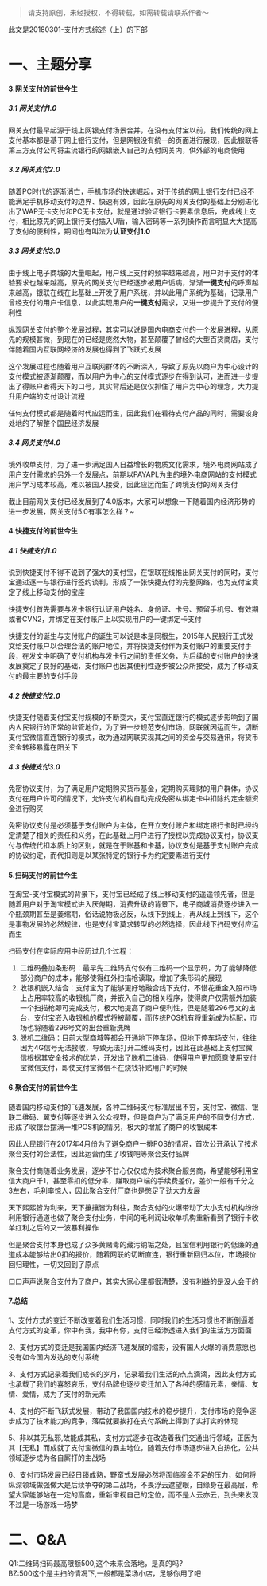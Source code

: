 
> 请支持原创，未经授权，不得转载，如需转载请联系作者～ </br>

此文是20180301-支付方式综述（上）的下部

# 一、主题分享
#### 3.网关支付的前世今生
##### 3.1 网关支付1.0
网关支付最早起源于线上网银支付场景合并，在没有支付宝以前，我们传统的网上支付基本都是基于网上银行支付，但是网银没有统一的页面进行展现，因此银联等第三方支付公司将主流银行的网银嵌入自己的支付网关内，供外部的电商使用

##### 3.2 网关支付2.0
随着PC时代的逐渐消亡，手机市场的快速崛起，对于传统的网上银行支付已经不能满足手机移动支付的边界、快速有效，因此在原先的网关支付的基础上分别进化出了WAP无卡支付和PC无卡支付，就是通过验证银行卡要素信息后，完成线上支付，相比原先的网上银行支付插入U盾，输入密码等一系列操作而言明显大大提高了支付的便利性，期间也有叫法为**认证支付1.0**

##### 3.3 网关支付3.0
由于线上电子商城的大量崛起，用户线上支付的频率越来越高，用户对于支付的体验要求也越来越高，原先的网关支付已经逐步被用户诟病，渐渐**一键支付**的呼声越来越高，银联在线在此基础上开发了用户系统，并以此用户系统为基础，记录用户曾经支付的用户卡信息，以此实现用户的**一键支付**需求，又进一步提升了支付的便利性

纵观网关支付的整个发展过程，其实可以说是国内电商支付的一个发展进程，从原先的规模甚微，到现在的已经是庞然大物，甚至颠覆了曾经的大型百货商店，支付伴随着国内互联网经济的发展也得到了飞跃式发展

这个发展过程也随着用户互联网群体的不断深入，导致了原先以商户为中心设计的支付模式被逐渐颠覆，而以用户为中心的支付模式逐步在得到认可，进而进一步提出了得账户者得天下的口号，其实背后还是仅仅抓住了用户为中心的理念，大力提升用户端的支付设计流程

任何支付模式都是随着时代应运而生，因此我们在看待支付产品的同时，需要设身处地的了解整个国民经济发展

##### 3.4 网关支付4.0
境外收单支付，为了进一步满足国人日益增长的物质文化需求，境外电商网站成了用户支付需求的另外一个发展点，前期以PAYAPL为主的境外电商网站的支付模式用户学习成本较高，难以被国人接受，因此应运而生了跨境支付的网关支付

截止目前网关支付已经发展到了4.0版本，大家可以想象一下随着国内经济形势的进一步发展，网关支付5.0有事怎么样？~

#### 4.快捷支付的前世今生
##### 4.1 快捷支付1.0
说到快捷支付不得不说到了强大的支付宝，在银联在线推出网关支付的同时，支付宝通过逐一与银行进行签约谈判，形成了一张快捷支付的完整网络，也为支付宝奠定了线上移动支付的宝座

快捷支付首先需要与发卡银行认证用户姓名、身份证、卡号、预留手机号、有效期或者CVN2，并绑定在支付账户上以实现用户的一键绑定卡支付

快捷支付的诞生与支付账户的诞生可以说是本是同根生，2015年人民银行正式发文给支付账户以合理合法的账户地位，并将快捷支付作为支付账户的重要支付手段，在发文中明确了支付机构与发卡行之间的责任义务，为后续的支付账户的快速发展奠定了良好的基础，支付账户也因其便利性逐步被公众所接受，成为了移动支付的最主要的支付手段

##### 4.2 快捷支付2.0
快捷支付随着支付宝支付规模的不断变大，支付宝直连银行的模式逐步影响到了国内人民银行的正常的监管地位，为了进一步规范支付市场，网联就因运而生，切断支付宝微信直连银行的模式，改为通过网联实现其之间的资金与交易通讯，将货币资金转移暴露在阳关下

##### 4.3 快捷支付3.0
免密协议支付，为了满足用户定期购买货币基金，定期购买理财的用户群体，协议支付在用户许可的情况下，允许支付机构自动完成免密从绑定卡中扣除约定金额资金进行购买

免密协议支付是必须基于支付账户为主体，在开立支付账户和绑定银行卡时已经约定清楚了相关的责任和义务，在此基础上用户进行了授权以完成协议支付，协议支付与传统代扣本质上的区别，就是在于账基和卡基，协议支付是基于支付账户完成的协议约定，而代扣则是以某张特定的银行卡为约定要素进行支付

#### 5.扫码支付的前世今生

在淘宝-支付宝模式的背景下，支付宝已经成了线上移动支付的遥遥领先者，但是随着用户对于淘宝模式进入厌倦期，消费升级的背景下，电子商城消费逐步进入一个瓶颈期甚至是萎缩期，俗话说物极必反，从线下到线上，再从线上到线下，这个是事物发展的必然规律，也是支付宝莫求转型的必然选择，因此线下扫码支付应运而生

扫码支付在实际应用中经历过几个过程：
1. 二维码叠加条形码：最早先二维码支付仅有二维码一个显示码，为了能够降低部分商户的成本，能够使得红外扫描枪读取，增加了条形码的展现
2. 收银机嵌入结合：支付宝为了能够更好地融合线下支付，不惜花重金入股市场上占用率较高的收银机厂商，并嵌入自己的相关程序，使得商户仅需额外加装一个扫描枪即可完成支付，极大地提高了商户便利性，但是随着296号文的出台，支付宝嵌入收银机的模式将被颠覆，而传统POS机有将重新成为标配，市场也将随着296号文的出台重新洗牌
3. 脱机二维码：目前大型商城等都会开通地下停车场，但地下停车场支付，往往因为4G信号无法接收，导致无法打开二维码支付，因此在此基础上支付宝微信根据其安全技术的优势，开发出了脱机二维码，使得用户更加愿意使用支付宝微信支付，即使支付宝微信不在烧钱补贴用户的时候

#### 6.聚合支付的前世今生
随着国内移动支付的飞速发展，各种二维码支付标准层出不穷，支付宝、微信、银联二维码、翼支付等逐步进入公众视野，但是商户为了满足用户的不同支付方式，形成了收银台摆满一堆POS机的情况，极大的增加了商户的收银成本

因此人民银行在2017年4月份为了避免商户一排POS的情况，首次公开承认了技术聚合支付的合法性，因此运营而生了收钱吧等聚合支付品牌

聚合支付商随着业务发展，逐步不甘心仅仅成为技术聚合服务商，希望能够利用宝信大商户千1，甚至零扣的低分率，赚取商户端的手续费差价，差价一般有千分之3左右，毛利率惊人，因此聚合支付厂商也是憋足了劲大力发展

天下熙熙皆为利来，天下攘攘皆为利往，聚合支付的火爆带动了大小支付机构纷纷利用银行通道也做了聚合支付业务，中间的毛利润让收单机构重新看到了银行卡收单红利之后的又一波暴利操作

但是聚合支付本身也成了众多黄赌毒的藏污纳垢之处，且宝信利用银行的低廉的通道成本能够给出0扣的报价，随着网联的切断直连，银行重新回归本位，市场报价回归理性，一切又回到了原点

口口声声说聚合支付为了商户，其实大家心里都很清楚，没有利益的是没人会干的

#### 7.总结
1、支付方式的变迁不断改变着我们生活习惯，同时我们的生活习惯也不断倒逼着支付方式的变革，你中有我，我中有你，支付已经渗透进入我们的生活方方面面

2、支付方式的变迁是我国国内经济飞速发展的缩影，没有国人火爆的消费意愿也没有如今国内发达的支付系统

3、支付方式记录着我们成长的岁月，记录着我们生活的点点滴滴，因此支付方式也承载了我们的喜怒哀乐，支付品牌也逐步变迁加入了各种的感情元素，亲情、友情、爱情，成为了支付的新元素

4、支付的不断飞跃式发展，带动了我国国内技术的稳步提升，支付市场的竞争逐步成为了技术能力的竞争，落后就要挨打在支付系统上得到了实打实的体现

5、非以其无私邪,故能成其私，支付方式逐步在改造着我们交通出行领域，正因为其【无私】而成就了支付宝微信的霸主地位，随着支付市场逐步进入白热化，公共领域逐步成为各自厮打的主战场

6、支付市场发展已经日臻成熟，野蛮式发展必然将面临资金不足的压力，如何将纵深领域做强做大是后续争夺的第二战场，不畏浮云遮望眼，自缘身在最高层，希望大家能够站在一定的高度，重新审视自己的定位，而不是人云亦云，到头来发现不过是一场游戏一场梦

# 二、Q&A
Q1:二维码扫码最高限额500,这个未来会落地，是真的吗?</br>
BZ:500这个是主扫的情况下,一般都是菜场小店，足够你用了吧</br>
